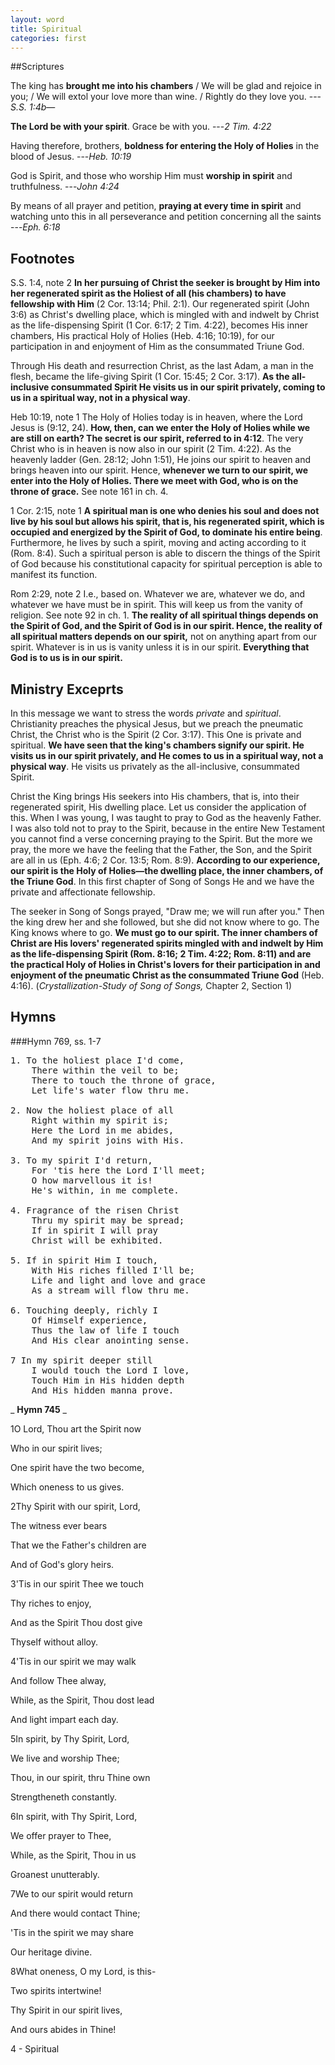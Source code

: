 ```yaml
---
layout: word
title: Spiritual
categories: first
---
```


##Scriptures

The king has **brought me into his chambers** / We will be glad and rejoice in you; / We will extol your love more than wine. / Rightly do they love you.
---_S.S. 1:4b_— 

**The Lord be with your spirit**. Grace be with you.
---_2 Tim. 4:22_

Having therefore, brothers, **boldness for entering the Holy of Holies** in the blood of Jesus.
---_Heb. 10:19_

God is Spirit, and those who worship Him must **worship in spirit** and truthfulness.
---_John 4:24_

By means of all prayer and petition, **praying at every time in spirit** and watching unto this in all perseverance and petition concerning all the saints
---_Eph. 6:18_

## Footnotes

S.S. 1:4, note 2 **In her pursuing of Christ the seeker is brought by Him into her regenerated spirit as the Holiest of all (his chambers) to have fellowship with Him** (2 Cor. 13:14; Phil. 2:1). Our regenerated spirit (John 3:6) as Christ's dwelling place, which is mingled with and indwelt by Christ as the life-dispensing Spirit (1 Cor. 6:17; 2 Tim. 4:22), becomes His inner chambers, His practical Holy of Holies (Heb. 4:16; 10:19), for our participation in and enjoyment of Him as the consummated Triune God.

Through His death and resurrection Christ, as the last Adam, a man in the flesh, became the life-giving Spirit (1 Cor. 15:45; 2 Cor. 3:17). **As the all-inclusive consummated Spirit He visits us in our spirit privately, coming to us in a spiritual way, not in a physical way**.

Heb 10:19, note 1 The Holy of Holies today is in heaven, where the Lord Jesus is (9:12, 24). **How, then, can we enter the Holy of Holies while we are still on earth? The secret is our spirit, referred to in 4:12**. The very Christ who is in heaven is now also in our spirit (2 Tim. 4:22). As the heavenly ladder (Gen. 28:12; John 1:51), He joins our spirit to heaven and brings heaven into our spirit. Hence, **whenever we turn to our spirit, we enter into the Holy of Holies. There we meet with God, who is on the throne of grace.** See note 161 in ch. 4.

1 Cor. 2:15, note 1 **A spiritual man is one who denies his soul and does not live by his soul but allows his spirit, that is, his regenerated spirit, which is occupied and energized by the Spirit of God, to dominate his entire being**. Furthermore, he lives by such a spirit, moving and acting according to it (Rom. 8:4). Such a spiritual person is able to discern the things of the Spirit of God because his constitutional capacity for spiritual perception is able to manifest its function.

Rom 2:29, note 2 I.e., based on. Whatever we are, whatever we do, and whatever we have must be in spirit. This will keep us from the vanity of religion. See note 92 in ch. 1. **The reality of all spiritual things depends on the Spirit of God, and the Spirit of God is in our spirit. Hence, the reality of all spiritual matters depends on our spirit,** not on anything apart from our spirit. Whatever is in us is vanity unless it is in our spirit. **Everything that God is to us is in our spirit.**

## Ministry Exceprts

In this message we want to stress the words _private_ and _spiritual_. Christianity preaches the physical Jesus, but we preach the pneumatic Christ, the Christ who is the Spirit (2 Cor. 3:17). This One is private and spiritual. **We have seen that the king's chambers signify our spirit. He visits us in our spirit privately, and He comes to us in a spiritual way, not a physical way**. He visits us privately as the all-inclusive, consummated Spirit.

Christ the King brings His seekers into His chambers, that is, into their regenerated spirit, His dwelling place. Let us consider the application of this. When I was young, I was taught to pray to God as the heavenly Father. I was also told not to pray to the Spirit, because in the entire New Testament you cannot find a verse concerning praying to the Spirit. But the more we pray, the more we have the feeling that the Father, the Son, and the Spirit are all in us (Eph. 4:6; 2 Cor. 13:5; Rom. 8:9). **According to our experience, our spirit is the Holy of Holies—the dwelling place, the inner chambers, of the Triune God**. In this first chapter of Song of Songs He and we have the private and affectionate fellowship.

The seeker in Song of Songs prayed, "Draw me; we will run after you." Then the king drew her and she followed, but she did not know where to go. The King knows where to go. **We must go to our spirit. The inner chambers of Christ are His lovers' regenerated spirits mingled with and indwelt by Him as the life-dispensing Spirit (Rom. 8:16; 2 Tim. 4:22; Rom. 8:11) and are the practical Holy of Holies in Christ's lovers for their participation in and enjoyment of the pneumatic Christ as the consummated Triune God** (Heb. 4:16). (_Crystallization-Study of Song of Songs,_ Chapter 2, Section 1)

## Hymns

###Hymn 769, ss. 1-7
<pre>
1. To the holiest place I'd come,
    There within the veil to be;
    There to touch the throne of grace,
    Let life's water flow thru me.

2. Now the holiest place of all
    Right within my spirit is;
    Here the Lord in me abides,
    And my spirit joins with His.

3. To my spirit I'd return,
    For 'tis here the Lord I'll meet;
    O how marvellous it is!
    He's within, in me complete.

4. Fragrance of the risen Christ
    Thru my spirit may be spread;
    If in spirit I will pray
    Christ will be exhibited.

5. If in spirit Him I touch,
    With His riches filled I'll be;
    Life and light and love and grace
    As a stream will flow thru me.

6. Touching deeply, richly I
    Of Himself experience,
    Thus the law of life I touch
    And His clear anointing sense.

7 In my spirit deeper still
    I would touch the Lord I love,
    Touch Him in His hidden depth
    And His hidden manna prove.
</pre>

_ **Hymn 745** _

1O Lord, Thou art the Spirit now

Who in our spirit lives;

One spirit have the two become,

Which oneness to us gives.

2Thy Spirit with our spirit, Lord,

The witness ever bears

That we the Father's children are

And of God's glory heirs.

3'Tis in our spirit Thee we touch

Thy riches to enjoy,

And as the Spirit Thou dost give

Thyself without alloy.

4'Tis in our spirit we may walk

And follow Thee alway,

While, as the Spirit, Thou dost lead

And light impart each day.

5In spirit, by Thy Spirit, Lord,

We live and worship Thee;

Thou, in our spirit, thru Thine own

Strengtheneth constantly.

6In spirit, with Thy Spirit, Lord,

We offer prayer to Thee,

While, as the Spirit, Thou in us

Groanest unutterably.

7We to our spirit would return

And there would contact Thine;

'Tis in the spirit we may share

Our heritage divine.

8What oneness, O my Lord, is this-

Two spirits intertwine!

Thy Spirit in our spirit lives,

And ours abides in Thine!

4 - Spiritual
